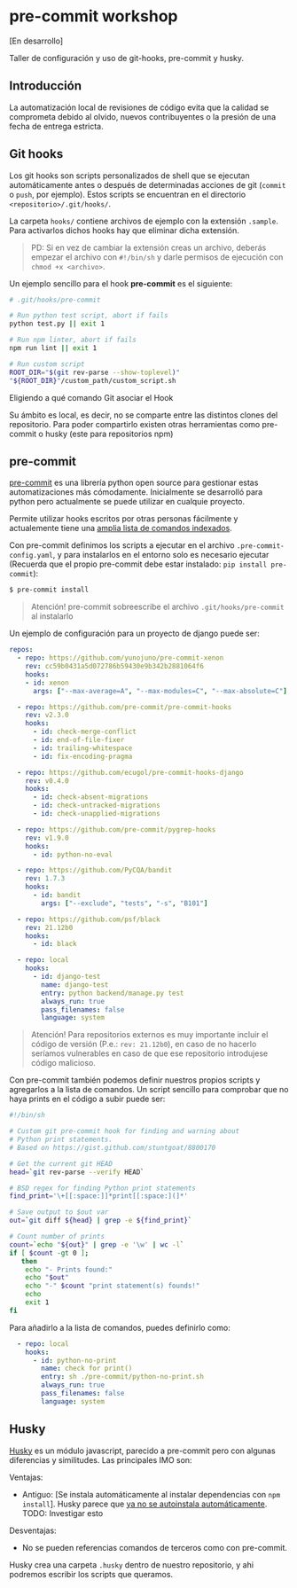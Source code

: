# pre-commit workshop

[En desarrollo]

Taller de configuración y uso de git-hooks, pre-commit y husky.

## Introducción

La automatización local de revisiones de código evita que la calidad se comprometa debido al olvido, nuevos contribuyentes o la presión de una fecha de entrega estricta.

## Git hooks

Los git hooks son scripts personalizados de shell que se ejecutan automáticamente antes o después de determinadas acciones de git (`commit` o `push`, por ejemplo). Estos scripts se encuentran en el directorio `<repositorio>/.git/hooks/`.

La carpeta `hooks/` contiene archivos de ejemplo con la extensión `.sample`. Para activarlos dichos hooks hay que eliminar dicha extensión.

> PD: Si en vez de cambiar la extensión creas un archivo, deberás empezar el archivo con `#!/bin/sh` y darle permisos de ejecución con `chmod +x <archivo>`.

Un ejemplo sencillo para el hook **pre-commit** es el siguiente:

```sh
# .git/hooks/pre-commit

# Run python test script, abort if fails
python test.py || exit 1

# Run npm linter, abort if fails
npm run lint || exit 1

# Run custom script
ROOT_DIR="$(git rev-parse --show-toplevel)"
"${ROOT_DIR}"/custom_path/custom_script.sh
```

Eligiendo a qué comando Git asociar el Hook

Su ámbito es local, es decir, no se comparte entre las distintos clones del repositorio. Para poder compartirlo existen otras herramientas como pre-commit o husky (este para repositorios npm)

## pre-commit

[pre-commit](https://pre-commit.com/) es una librería python open source para gestionar estas automatizaciones más cómodamente. Inicialmente se desarrolló para python pero actualmente se puede utilizar en cualquie proyecto.

Permite utilizar hooks escritos por otras personas fácilmente y actualemente tiene una [amplia lista de comandos indexados](https://pre-commit.com/hooks.html).

Con pre-commit definimos los scripts a ejecutar en el archivo `.pre-commit-config.yaml`, y para instalarlos en el entorno solo es necesario ejecutar (Recuerda que el propio pre-commit debe estar instalado: `pip install pre-commit`):

```sh
$ pre-commit install
```

> Atención! pre-commit sobreescribe el archivo `.git/hooks/pre-commit` al instalarlo

Un ejemplo de configuración para un proyecto de django puede ser:

```yaml
repos:
  - repo: https://github.com/yunojuno/pre-commit-xenon
    rev: cc59b0431a5d072786b59430e9b342b2881064f6
    hooks:
    - id: xenon
      args: ["--max-average=A", "--max-modules=C", "--max-absolute=C"]

  - repo: https://github.com/pre-commit/pre-commit-hooks
    rev: v2.3.0
    hooks:
      - id: check-merge-conflict
      - id: end-of-file-fixer
      - id: trailing-whitespace
      - id: fix-encoding-pragma

  - repo: https://github.com/ecugol/pre-commit-hooks-django
    rev: v0.4.0
    hooks:
      - id: check-absent-migrations
      - id: check-untracked-migrations
      - id: check-unapplied-migrations

  - repo: https://github.com/pre-commit/pygrep-hooks
    rev: v1.9.0
    hooks:
      - id: python-no-eval

  - repo: https://github.com/PyCQA/bandit
    rev: 1.7.3
    hooks:
      - id: bandit
        args: ["--exclude", "tests", "-s", "B101"]

  - repo: https://github.com/psf/black
    rev: 21.12b0
    hooks:
      - id: black

  - repo: local
    hooks:
      - id: django-test
        name: django-test
        entry: python backend/manage.py test
        always_run: true
        pass_filenames: false
        language: system
```
> Atención! Para repositorios externos es muy importante incluir el código de versión (P.e.: `rev: 21.12b0`), en caso de no hacerlo seríamos vulnerables en caso de que ese repositorio introdujese código malicioso.

Con pre-commit también podemos definir nuestros propios scripts y agregarlos a la lista de comandos. Un script sencillo para comprobar que no haya prints en el código a subir puede ser:

```sh
#!/bin/sh

# Custom git pre-commit hook for finding and warning about
# Python print statements.
# Based on https://gist.github.com/stuntgoat/8800170

# Get the current git HEAD
head=`git rev-parse --verify HEAD`

# BSD regex for finding Python print statements
find_print='\+[[:space:]]*print[[:space:](]*'

# Save output to $out var
out=`git diff ${head} | grep -e ${find_print}`

# Count number of prints
count=`echo "${out}" | grep -e '\w' | wc -l`
if [ $count -gt 0 ];
   then
    echo "- Prints found:"
    echo "$out"
    echo "-" $count "print statement(s) founds!"
    echo
    exit 1
fi
```

Para añadirlo a la lista de comandos, puedes definirlo como:

```yaml
  - repo: local
    hooks:
      - id: python-no-print
        name: check for print()
        entry: sh ./pre-commit/python-no-print.sh
        always_run: true
        pass_filenames: false
        language: system
```

## Husky

[Husky](https://typicode.github.io/husky/#/) es un módulo javascript, parecido a pre-commit pero con algunas diferencias y similitudes. Las principales IMO son:

Ventajas:
- Antiguo: [Se instala automáticamente al instalar dependencias con `npm install`]. Husky parece que [ya no se autoinstala automáticamente](https://blog.typicode.com/husky-git-hooks-autoinstall/). TODO: Investigar esto

Desventajas:
- No se pueden referencias comandos de terceros como con pre-commit.

Husky crea una carpeta `.husky` dentro de nuestro repositorio, y ahi podremos escribir los scripts que queramos.
